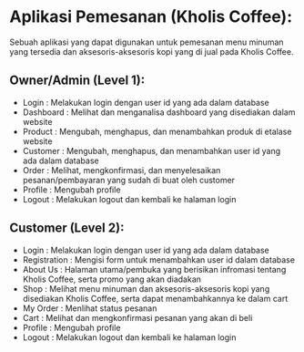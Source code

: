 # Aplikasi Pemesanan (Kholis Coffee):
Sebuah aplikasi yang dapat digunakan untuk pemesanan menu minuman yang 
tersedia dan aksesoris-aksesoris kopi yang di jual pada Kholis Coffee.

## Owner/Admin (Level 1):
- Login        : Melakukan login dengan user id yang ada dalam database
- Dashboard    : Melihat dan menganalisa dashboard yang disediakan dalam website
- Product      : Mengubah, menghapus, dan menambahkan produk di etalase website
- Customer     : Mengubah, menghapus, dan menambahkan user id yang ada dalam database
- Order        : Melihat, mengkonfirmasi, dan menyelesaikan pesanan/pembayaran yang sudah di buat oleh customer
- Profile      : Mengubah profile
- Logout       : Melakukan logout dan kembali ke halaman login

## Customer (Level 2):
- Login        : Melakukan login dengan user id yang ada dalam database
- Registration : Mengisi form untuk menambahkan user id dalam database
- About Us     : Halaman utama/pembuka yang berisikan infromasi tentang Kholis Coffee,
                 serta promo yang akan diadakan
- Shop         : Melihat menu minuman dan aksesoris-aksesoris kopi yang disediakan Kholis Coffee,
                 serta dapat menambahkannya ke dalam cart
- My Order     : Menlihat status pesanan
- Cart         : Melihat dan mengkonfirmasi pesanan yang akan di beli
- Profile      : Mengubah profile
- Logout       : Melakukan logout dan kembali ke halaman login